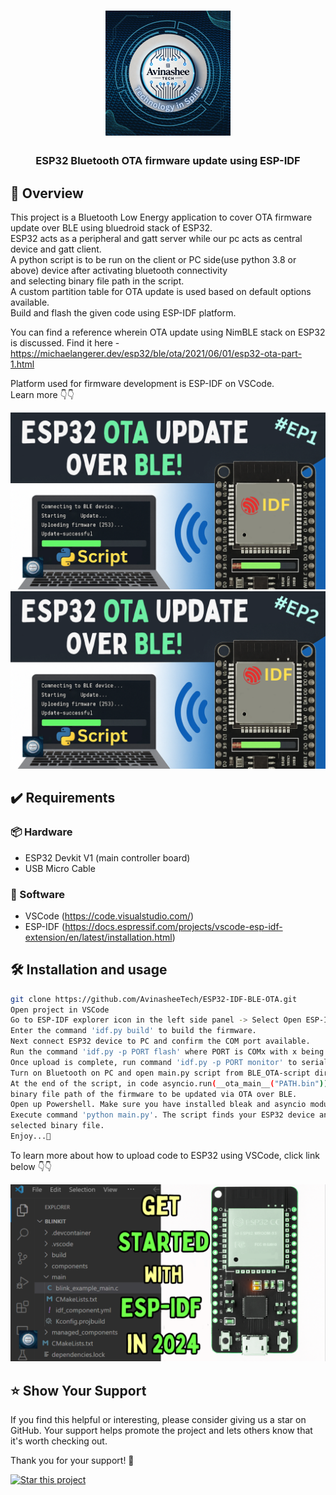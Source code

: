 <h1 align="center">
  <a href="https://www.youtube.com/@eccentric_engineer">
	<img
		width="200"
		alt="Avinashee Tech"
		src="img/Avinashee Tech Logo New.png">
  </a>  
</h1>

<h3 align="center">
	ESP32 Bluetooth OTA firmware update using ESP-IDF
</h3>




  
## 📝 Overview

This project is a Bluetooth Low Energy application to cover OTA firmware update over BLE using bluedroid stack of ESP32.  
ESP32 acts as a peripheral and gatt server while our pc acts as central device and gatt client.  
A python script is to be run on the client or PC side(use python 3.8 or above) device after activating bluetooth connectivity  
and selecting binary file path in the script.  
A custom partition table for OTA update is used based on default options available.  
Build and flash the given code using ESP-IDF platform.  

You can find a reference wherein OTA update using NimBLE stack on ESP32 is discussed. 
Find it here - https://michaelangerer.dev/esp32/ble/ota/2021/06/01/esp32-ota-part-1.html

Platform used for firmware development is ESP-IDF on VSCode.  
Learn more 👇👇  
  
[![ESP32_OTA_PART1_Youtube Video](img/esp32bleotapt1thumbnail.png)](https://youtu.be/TVyrbbPs0R8)  
[![ESP32_OTA_PART2_Youtube Video](img/esp32bleotapt2thumbnail.png)](https://youtu.be/faxTXwhB_ho)

## ✔️ Requirements

### 📦 Hardware
- ESP32 Devkit V1 (main controller  board)
- USB Micro Cable 

### 📂 Software
- VSCode (https://code.visualstudio.com/)  
- ESP-IDF (https://docs.espressif.com/projects/vscode-esp-idf-extension/en/latest/installation.html)

## 🛠️ Installation and usage

```sh
git clone https://github.com/AvinasheeTech/ESP32-IDF-BLE-OTA.git
Open project in VSCode
Go to ESP-IDF explorer icon in the left side panel -> Select Open ESP-IDF Terminal
Enter the command 'idf.py build' to build the firmware.
Next connect ESP32 device to PC and confirm the COM port available.
Run the command 'idf.py -p PORT flash' where PORT is COMx with x being a number to flash the firmware.
Once upload is complete, run command 'idf.py -p PORT monitor' to serially monitor firmware.
Turn on Bluetooth on PC and open main.py script from BLE_OTA-script directory in VSCode.
At the end of the script, in code asyncio.run(__ota_main__("PATH.bin")). Replace PATH.bin with the
binary file path of the firmware to be updated via OTA over BLE.
Open up Powershell. Make sure you have installed bleak and asyncio module using pip.
Execute command 'python main.py'. The script finds your ESP32 device and starts uploading the
selected binary file.
Enjoy...🍹
```
To learn more about how to upload code to ESP32 using VSCode, click link below 👇👇  

[![ESP32 Youtube Video](img/esp32getstartedthumbnail.png)](https://youtu.be/aKiBNeOgbLA)


## ⭐️ Show Your Support

If you find this helpful or interesting, please consider giving us a star on GitHub. Your support helps promote the project and lets others know that it's worth checking out. 

Thank you for your support! 🌟

[![Star this project](https://img.shields.io/github/stars/AvinasheeTech/ESP32-IDF-BLE-OTA?style=social)](https://github.com/AvinasheeTech/ESP32-IDF-BLE-OTA/stargazers)
